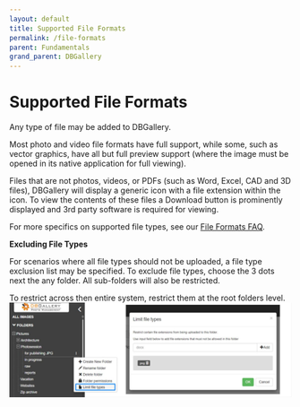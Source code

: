 ```yaml
---
layout: default
title: Supported File Formats
permalink: /file-formats
parent: Fundamentals
grand_parent: DBGallery
---
```


# Supported File Formats

Any type of file may be added to DBGallery.

Most photo and video file formats have full support, while some, such as vector graphics, have
all but full preview support (where the image must be opened in its native application for full viewing).

Files that are not photos, videos, or PDFs (such as Word, Excel, CAD and 3D files), DBGallery will display a generic icon with a file extension within the icon.
To view the contents of these files a Download button is prominently displayed and 3rd party software is required for viewing.

For more specifics on supported file types, see our <a href="https://dbgallery.com/file-formats/" target="_blank">File Formats FAQ</a>.

<b>Excluding File Types</b>

For scenarios where all file types should not be uploaded, a file type exclusion list may be specified.  To exclude file types, choose the 3 dots next the any folder.  All sub-folders will also be restricted.

To restrict across then entire system, restrict them at the root folders level.
![File Type Exclusions](/assets/FileTypeExclusions.jpg)
